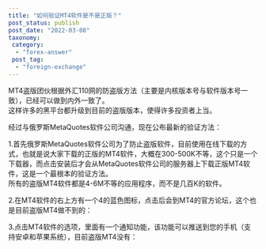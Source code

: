 ```yaml
---
title: "如何验证MT4软件是不是正版？"
post_status: publish
post_date: "2022-03-08"
taxonomy:
 category: 
  - "forex-answer"
 post_tag: 
  - "foreign-exchange"
---
```


MT4盗版团伙根据外汇110网的防盗版方法（主要是内核版本号与软件版本号一致），已经可以做到内外一致了。  
这样许多的黑平台都升级到目前的盗版版本，使得许多投资者上当。  

经过与俄罗斯MetaQuotes软件公司沟通，现在公布最新的验证方法：

1.首先俄罗斯MetaQuotes软件公司为了防止盗版软件，目前使用在线下载的方式，也就是说大家下载的正版的MT4软件，大概在300-500K不等，这个只是一个下载器，而点击安装后才会从MetaQuotes软件公司的服务器上下载正版MT4软件，这是一个最根本的验证方法。  
所有的盗版MT4软件都是4-6M不等的应用程序，而不是几百K的软件。  

2.在MT4软件的右上方有一个4的蓝色图标，点击后会到MT4的官方论坛，这个也是目前盗版MT4做不到的：

3.点击MT4软件的选项，里面有一个通知功能，该功能可以推送到您的手机（支持安卓和苹果系统），目前盗版MT4没有：
